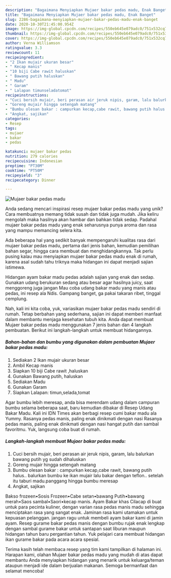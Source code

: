 ```yaml
---
description: "Bagaimana Menyiapkan Mujaer bakar pedas madu, Enak Banget"
title: "Bagaimana Menyiapkan Mujaer bakar pedas madu, Enak Banget"
slug: 2286-bagaimana-menyiapkan-mujaer-bakar-pedas-madu-enak-banget
date: 2020-10-30T21:45:00.954Z
image: https://img-global.cpcdn.com/recipes/550eb645e079adc0/751x532cq70/mujaer-bakar-pedas-madu-foto-resep-utama.jpg
thumbnail: https://img-global.cpcdn.com/recipes/550eb645e079adc0/751x532cq70/mujaer-bakar-pedas-madu-foto-resep-utama.jpg
cover: https://img-global.cpcdn.com/recipes/550eb645e079adc0/751x532cq70/mujaer-bakar-pedas-madu-foto-resep-utama.jpg
author: Verna Williamson
ratingvalue: 3.3
reviewcount: 11
recipeingredient:
- "2 Ikan mujair ukuran besar"
- " Kecap manis"
- "10 biji Cabe rawit haluskan"
- " Bawang putih haluskan"
- " Madu"
- " Garam"
- " Lalapan timunseladatomat"
recipeinstructions:
- "Cuci bersih mujair, beri perasan air jeruk nipis, garam, lalu balurkan bawang putih yg sudah dihaluskan"
- "Goreng mujair hingga setengah matang"
- "Bumbu olesan bakar : campurkan kecap,cabe rawit, bawang putih halus.. balurkan bumbu ke ikan mujair lalu bakar dengan teflon.. setelah itu taburi madu.panggang hingga bumbu meresap"
- "Angkat, sajikan"
categories:
- Resep
tags:
- mujaer
- bakar
- pedas

katakunci: mujaer bakar pedas 
nutrition: 279 calories
recipecuisine: Indonesian
preptime: "PT30M"
cooktime: "PT50M"
recipeyield: "3"
recipecategory: Dinner

---
```



![Mujaer bakar pedas madu](https://img-global.cpcdn.com/recipes/550eb645e079adc0/751x532cq70/mujaer-bakar-pedas-madu-foto-resep-utama.jpg)

Anda sedang mencari inspirasi resep mujaer bakar pedas madu yang unik? Cara membuatnya memang tidak susah dan tidak juga mudah. Jika keliru mengolah maka hasilnya akan hambar dan bahkan tidak sedap. Padahal mujaer bakar pedas madu yang enak seharusnya punya aroma dan rasa yang mampu memancing selera kita.

Ada beberapa hal yang sedikit banyak mempengaruhi kualitas rasa dari mujaer bakar pedas madu, pertama dari jenis bahan, kemudian pemilihan bahan segar, hingga cara membuat dan menghidangkannya. Tak perlu pusing kalau mau menyiapkan mujaer bakar pedas madu enak di rumah, karena asal sudah tahu triknya maka hidangan ini dapat menjadi sajian istimewa.

Hidangan ayam bakar madu pedas adalah sajian yang enak dan sedap. Gunakan udang berukuran sedang atau besar agar hasilnya juicy, saat menggoreng juga jangan Mau coba udang bakar madu yang manis atau pedas, ini resep ala Ndis. Gampang banget, ga pakai takaran ribet, tinggal cemplung.


Nah, kali ini kita coba, yuk, variasikan mujaer bakar pedas madu sendiri di rumah. Tetap berbahan yang sederhana, sajian ini dapat memberi manfaat dalam membantu menjaga kesehatan tubuh kita. Anda dapat membuat Mujaer bakar pedas madu menggunakan 7 jenis bahan dan 4 langkah pembuatan. Berikut ini langkah-langkah untuk membuat hidangannya.

<!--inarticleads1-->

##### Bahan-bahan dan bumbu yang digunakan dalam pembuatan Mujaer bakar pedas madu:

1. Sediakan 2 Ikan mujair ukuran besar
1. Ambil  Kecap manis
1. Siapkan 10 biji Cabe rawit ,haluskan
1. Gunakan  Bawang putih, haluskan
1. Sediakan  Madu
1. Gunakan  Garam
1. Siapkan  Lalapan: timun,selada,tomat


Agar bumbu lebih meresap, anda bisa merendam udang dalam campuran bumbu selama beberapa saat, baru kemudian dibakar di Resep Udang Bakar Madu. Kali ini IDN Times akan berbagi resep cumi bakar madu ala Yummy. Rasanya pedas manis, paling enak dinikmati dengan nasi Rasanya pedas manis, paling enak dinikmati dengan nasi hangat putih dan sambal favoritmu. Yuk, langsung coba buat di rumah. 

<!--inarticleads2-->

##### Langkah-langkah membuat Mujaer bakar pedas madu:

1. Cuci bersih mujair, beri perasan air jeruk nipis, garam, lalu balurkan bawang putih yg sudah dihaluskan
1. Goreng mujair hingga setengah matang
1. Bumbu olesan bakar : campurkan kecap,cabe rawit, bawang putih halus.. balurkan bumbu ke ikan mujair lalu bakar dengan teflon.. setelah itu taburi madu.panggang hingga bumbu meresap
1. Angkat, sajikan


Bakso frozeen•Sosis Frozeen•Cabe setan•bawang Putih•bawang merah•Saos sambal•Saori•kecap manis. Ayam Bakar khas Cilacap di buat untuk para pecinta kuliner, dengan varian rasa pedas manis madu sehingga menciptakan rasa yang sangat enak. Jaminan rasa kami utamakan untuk kepuasan pelanggan. jangan ragu untuk membeli ayam bakar kami di jamin ayam. Resep gurame bakar pedas manis dengan bumbu rujak enak lengkap dengan sambal gurame bakar untuk santapan saat liburan maupun hidangan tahun baru pergantian tahun. Yuk pelajari cara membuat hidangan ikan gurame bakar pada acara acara spesial. 

Terima kasih telah membaca resep yang tim kami tampilkan di halaman ini. Harapan kami, olahan Mujaer bakar pedas madu yang mudah di atas dapat membantu Anda menyiapkan hidangan yang menarik untuk keluarga/teman ataupun menjadi ide dalam berjualan makanan. Semoga bermanfaat dan selamat mencoba!
